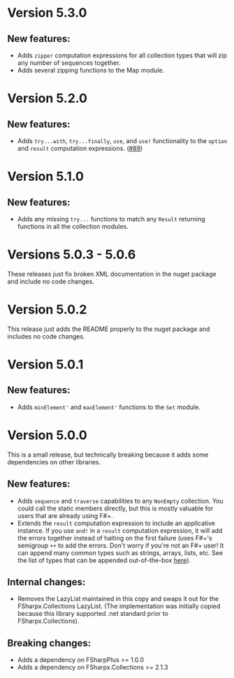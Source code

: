 # Version 5.3.0

## New features:
- Adds `zipper` computation expressions for all collection types that will zip any number of sequences together.
- Adds several zipping functions to the Map module.

# Version 5.2.0

## New features:
- Adds `try...with`, `try...finally`, `use`, and `use!` functionality to the `option` and `result` computation expressions. ([#89](https://github.com/ntwilson/SafetyFirst/issues/89))

# Version 5.1.0

## New features:
- Adds any missing `try...` functions to match any `Result` returning functions in all the collection modules.

# Versions 5.0.3 - 5.0.6

These releases just fix broken XML documentation in the nuget package and include no code changes.

# Version 5.0.2

This release just adds the README properly to the nuget package and includes no code changes.

# Version 5.0.1

## New features:
- Adds `minElement'` and `maxElement'` functions to the `Set` module.

# Version 5.0.0

This is a small release, but technically breaking because it adds some dependencies on other libraries. 

## New features:
- Adds `sequence` and `traverse` capabilities to any `NonEmpty` collection. You could call the static members directly, but this is mostly valuable for users that are already using F#+.
- Extends the `result` computation expression to include an applicative instance. If you use `and!` in a `result` computation expression, it will add the errors together instead of halting on the first failure (uses F#+'s semigroup `++` to add the errors. Don't worry if you're not an F#+ user! It can append many common types such as strings, arrays, lists, etc. See the list of types that can be appended out-of-the-box [here](https://fsprojects.github.io/FSharpPlus/abstraction-semigroup.html#Concrete-implementations)). 

## Internal changes: 
- Removes the LazyList maintained in this copy and swaps it out for the FSharpx.Collections LazyList. (The implementation was initially copied because this library supported .net standard prior to FSharpx.Collections).

## Breaking changes:
- Adds a dependency on FSharpPlus >= 1.0.0
- Adds a dependency on FSharpx.Collections >= 2.1.3
